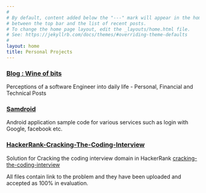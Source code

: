 ```yaml
---
#
# By default, content added below the "---" mark will appear in the home page
# between the top bar and the list of recent posts.
# To change the home page layout, edit the _layouts/home.html file.
# See: https://jekyllrb.com/docs/themes/#overriding-theme-defaults
#
layout: home
title: Personal Projects
---
```


### [Blog : Wine of bits](http://www.wineofbits.com/)
Perceptions of a software Engineer into daily life - Personal, Financial and Technical Posts


### [Samdroid](https://github.com/drex44/samdroid)
Android application sample code for various services such as login with Google, facebook etc.


### [HackerRank-Cracking-The-Coding-Interview](https://github.com/drex44/HackerRank-Cracking-The-Coding-Interview)
Solution for Cracking the coding interview domain in HackerRank
[cracking-the-coding-interview](https://www.hackerrank.com/domains/tutorials/cracking-the-coding-interview)

All files contain link to the problem and they have been uploaded and accepted as 100% in evaluation.
